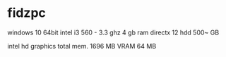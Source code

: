 # fidzpc

windows 10 64bit
intel i3 560 - 3.3 ghz
4 gb ram
directx 12
hdd 500~ GB

intel hd graphics
total mem. 1696 MB
VRAM 64 MB
